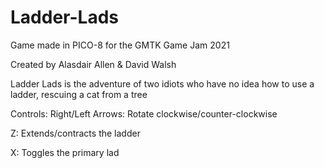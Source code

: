 # Ladder-Lads
Game made in PICO-8 for the GMTK Game Jam 2021

Created by Alasdair Allen & David Walsh

Ladder Lads is the adventure of two idiots who have no idea how to use a ladder, rescuing a cat from a tree

Controls:
Right/Left Arrows: Rotate clockwise/counter-clockwise

Z: Extends/contracts the ladder

X: Toggles the primary lad
